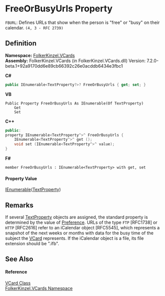 # FreeOrBusyUrls Property


`FBURL`: Defines URLs that show when the person is "free" or "busy" on their calendar. `(4, 3 - RFC 2739)`



## Definition
**Namespace:** <a href="67dce261-ab8f-dd0a-4c0c-bc2633c1719e.md">FolkerKinzel.VCards</a>  
**Assembly:** FolkerKinzel.VCards (in FolkerKinzel.VCards.dll) Version: 7.2.0-beta.1+92a9170dd6e89cb66392c26e0acddb6434e3fbc1

**C#**
``` C#
public IEnumerable<TextProperty?>? FreeOrBusyUrls { get; set; }
```
**VB**
``` VB
Public Property FreeOrBusyUrls As IEnumerable(Of TextProperty)
	Get
	Set
```
**C++**
``` C++
public:
property IEnumerable<TextProperty^>^ FreeOrBusyUrls {
	IEnumerable<TextProperty^>^ get ();
	void set (IEnumerable<TextProperty^>^ value);
}
```
**F#**
``` F#
member FreeOrBusyUrls : IEnumerable<TextProperty> with get, set
```



#### Property Value
<a href="https://learn.microsoft.com/dotnet/api/system.collections.generic.ienumerable-1" target="_blank" rel="noopener noreferrer">IEnumerable</a>(<a href="27f474f1-d496-3582-a707-2518da27485f.md">TextProperty</a>)

## Remarks
If several <a href="27f474f1-d496-3582-a707-2518da27485f.md">TextProperty</a> objects are assigned, the standard property is determined by the value of <a href="50760592-ebd2-d6c5-16b0-f752af7dada1.md">Preference</a>. URLs of the type `FTP` [RFC1738] or `HTTP` [RFC2616] refer to an iCalendar object [RFC5545], which represents a snapshot of the next weeks or months with data for the busy time of the subject the <a href="23413828-9a4a-2851-b88b-84d0afcb0031.md">VCard</a> represents. If the iCalendar object is a file, its file extension should be ".ifb".

## See Also


#### Reference
<a href="23413828-9a4a-2851-b88b-84d0afcb0031.md">VCard Class</a>  
<a href="67dce261-ab8f-dd0a-4c0c-bc2633c1719e.md">FolkerKinzel.VCards Namespace</a>  
